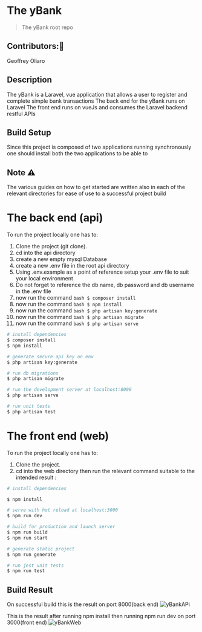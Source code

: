 # The yBank
>The yBank root repo


## Contributors::busts_in_silhouette:
Geoffrey Oliaro

## Description
The yBank is a Laravel, vue application that allows a user to register and complete simple bank transactions 
The back end for the yBank runs on Laravel
The front end runs on vueJs and consumes the Laravel backend restful APIs

## Build Setup
Since this project is composed of two applications running synchronously one should install both the two applications to be able to 
## Note :warning:
The various guides on how to get started are written also in each of the relevant directories for ease of use
to a successful project build
# The back end (api)

To run the project locally one has to:
1. Clone the project (git clone).
2. cd into the api directory
3. create a new empty mysql Database
4. create a new .env file in the root api directory
5. Using .env.example as a point of reference setup 
your .env file to suit your local environment
6. Do not forget to reference
the db name, db password and db username in the .env file
7. now run the command ```bash $ composer install ``` 
8. now run the command ```bash $ npm install ``` 
9. now run the command ```bash $ php artisan key:generate ``` 
10. now run the command ```bash $ php artisan migrate ``` 
11. now run the command ```bash $ php artisan serve ``` 

```bash
# install dependencies
$ composer install
$ npm install

# generate secure api key on env
$ php artisan key:generate

# run db migrations
$ php artisan migrate

# run the development server at localhost:8000
$ php artisan serve

# run unit tests
$ php artisan test

```

# The front end (web)

To run the project locally one has to:
1. Clone the project.
2. cd into the web directory then run the relevant command suitable to the intended result :



```bash
# install dependencies

$ npm install

# serve with hot reload at localhost:3000
$ npm run dev

# build for production and launch server
$ npm run build
$ npm run start

# generate static project
$ npm run generate

# run jest unit tests
$ npm run test

```
  
## Build Result
On successful build this is the result on port 8000(back end)
![yBankAPi](https://user-images.githubusercontent.com/36531897/91689665-4207ee00-eb6d-11ea-8b8e-5f2be10c91e1.PNG)

This is the result after running npm install then running npm run dev on port 3000(front end)
![yBankWeb](https://user-images.githubusercontent.com/36531897/91686238-6e1f7100-eb65-11ea-9076-3e55859950ca.PNG)


